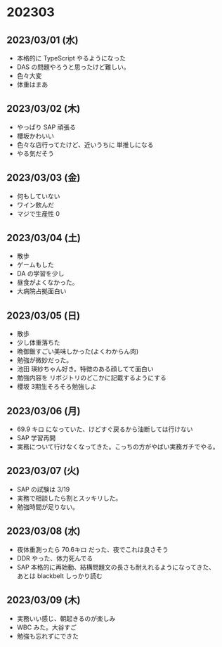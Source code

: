 # 202303

## 2023/03/01 (水)
 - 本格的に TypeScript やるようになった
 - DAS の問題やろうと思ったけど難しい。
 - 色々大変
 - 体重はまあ

## 2023/03/02 (木)
 - やっぱり SAP 頑張る
 - 櫻坂かわいい
 - 色々な店行ってたけど、近いうちに 単推しになる
 - やる気だそう

## 2023/03/03 (金)
 - 何もしていない
 - ワイン飲んだ
 - マジで生産性 0

## 2023/03/04 (土)
 - 散歩
 - ゲームもした
 - DA の学習を少し
 - 昼食がよくなかった。
 - 大病院占拠面白い

## 2023/03/05 (日)
 - 散歩
 - 少し体重落ちた
 - 晩御飯すごい美味しかった(よくわからん肉)
 - 勉強が微妙だった。
 - 池田 瑛紗ちゃん好き。特徴のある顔してて面白い
 - 勉強内容を リポジトリのどこかに記載するようにする
 - 櫻坂 3期生そろそろ勉強しよ

## 2023/03/06 (月)
 - 69.9 キロ になっていた、けどすぐ戻るから油断しては行けない
 - SAP 学習再開
 - 実務について行けなくなってきた。こっちの方がやばい実務ガチでやる。

## 2023/03/07 (火)
 - SAP の試験は 3/19
 - 実務で相談したら割とスッキリした。
 - 勉強時間が足りない。

## 2023/03/08 (水)
 - 夜体重測ったら 70.6キロ だった、夜でこれは良さそう
 - DDR やった、体力死んでる
 - SAP 本格的に再始動、結構問題文の長さも耐えれるようになってきた、<br> あとは blackbelt しっかり読む

## 2023/03/09 (木)
 - 実務いい感じ、朝起きるのが楽しみ
 - WBC みた。大谷すご
 - 勉強も忘れずにできた
